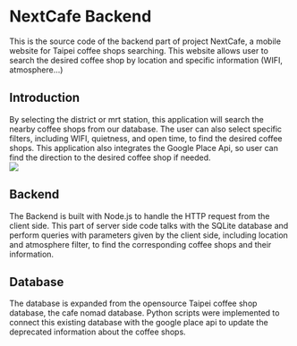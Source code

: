 # NextCafe Backend
This is the source code of the backend part of project NextCafe,  a mobile website for Taipei coffee shops searching. This website allows user to search the desired coffee shop by location and specific information (WIFI, atmosphere...)
## Introduction
By selecting the district or mrt station, this application will search the nearby coffee shops from our database. The user can also select specific filters, including WIFI, quietness, and open time, to find the desired coffee shops. This application also integrates the Google Place Api, so user can find the direction to the desired coffee shop if needed.
\
![](search_coffee.gif)
## Backend
The Backend is built with Node.js to handle the HTTP request from the client side. This part of server side code talks with the SQLite database and perform queries with parameters given by the client side, including location and atmosphere filter, to find the corresponding coffee shops and their information.
## Database
The database is expanded from the opensource Taipei coffee shop database, the cafe nomad database. Python scripts were implemented to connect this existing database with the google place api to update the deprecated information about the coffee shops.